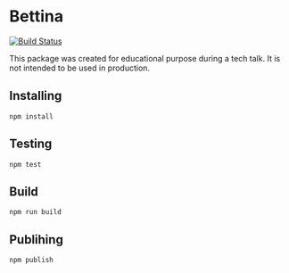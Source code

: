 # Bettina

[![Build Status](https://travis-ci.org/eduardo-matos/Bettina.svg?branch=master)](https://travis-ci.org/eduardo-matos/Bettina)

This package was created for educational purpose during a tech talk. It is not intended to be used in production.

## Installing

```
npm install
```

## Testing

```
npm test
```

## Build

```
npm run build
```

## Publihing

```
npm publish
```
